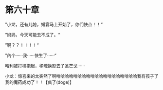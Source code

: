 # 第六十章

”小龙，还有儿媳，婚宴马上开始了，你们快点！！“

”妈妈，今天可能去不成了。“

”啊？？！！！！“

”內个······我······快生了······“

哈利被打横抱起，移魂换影去了圣芒戈······

小龙：惊喜来的太突然了啊哈哈哈哈哈哈哈哈哈哈哈哈哈哈哈哈哈哈哈我有孩子了我的魔药成功了！！【疯了(doge)】
